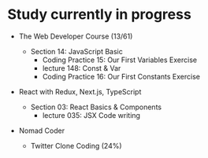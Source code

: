 # Study currently in progress

  - The Web Developer Course (13/61)
    - Section 14: JavaScript Basic
      - Coding Practice 15: Our First Variables Exercise
      - lecture 148: Const & Var
      - Coding Practice 16: Our First Constants Exercise


  - React with Redux, Next.js, TypeScript
    - Section 03: React Basics & Components
      - lecture 035: JSX Code writing

  - Nomad Coder
    - Twitter Clone Coding (24%)
